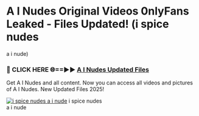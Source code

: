 # A I Nudes Original Videos 0nlyFans Leaked - Files Updated! (i spice nudes<br>
a i nude)

<h3>🔴 CLICK HERE 🌐==►► <a href="https://tinyurl.com/2p9ay9w9" rel="nofollow">A I Nudes Updated Files</a></h3>

Get A I Nudes and all content. Now you can access all videos and pictures of A I Nudes. New Updated Files 2025!

[![i spice nudes<br>
a i nude](https://i.imgur.com/KQgVmj3.gif)](https://tinyurl.com/2p9ay9w9)
i spice nudes<br>
a i nude